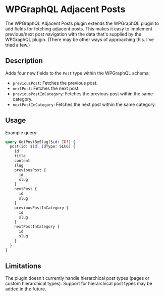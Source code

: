 # WPGraphQL Adjacent Posts

The WPGraphQL Adjacent Posts plugin extends the WPGraphQL plugin to add fields for fetching adjacent posts. This makes it easy to implement previous/next post
navigation with the data that's supplied by the WPGraphQL plugin. (There may be other ways of approaching this. I've tried a few.)

## Description

Adds four new fields to the `Post` type within the WPGraphQL schema:

- `previousPost`: Fetches the previous post.
- `nextPost`: Fetches the next post.
- `previousPostInCategory`: Fetches the previous post within the same category.
- `nextPostInCategory`: Fetches the next post within the same category.

## Usage

Example query:

```graphql
query GetPostBySlug($id: ID!) {
  post(id: $id, idType: SLUG) {
    id
    title
    content
    slug
    previousPost {
      id
      slug
    }
    nextPost {
      id
      slug
    }
    previousPostInCategory {
      id
      slug
    }
    nextPostInCategory {
      id
      slug
    }
  }
}
```
## Limitations

The plugin doesn't currently handle hierarchical post types (pages or custom hierarchical types). Support for hierarchical post types may be added in the future.